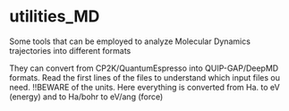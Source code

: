 # utilities_MD
Some tools that can be employed to analyze Molecular Dynamics trajectories into different formats

They can convert from CP2K/QuantumEspresso into QUIP-GAP/DeepMD formats. 
Read the first lines of the files to understand which input files ou need.
!!BEWARE of the units. Here everything is converted from Ha. to eV (energy) and to Ha/bohr to eV/ang (force)
